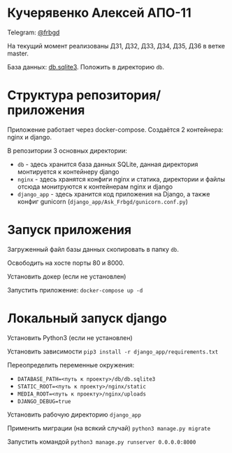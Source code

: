 # Кучерявенко Алексей АПО-11

Telegram: [@frbgd](https://t.me/frbgd)

На текущий момент реализованы ДЗ1, ДЗ2, ДЗ3, ДЗ4, ДЗ5, ДЗ6 в ветке master.

База данных: [db.sqlite3](https://yadi.sk/d/DG82mhz-o01Tzg). Положить в директорию ```db```.

# Структура репозитория/приложения

Приложение работает через docker-compose. Создаётся 2 контейнера: nginx и django.

В репозитории 3 основных директории:

 - ```db``` - здесь хранится база данных SQLite, данная директория монтируется к контейнеру django
 - ```nginx``` - здесь хранятся конфиги nginx и статика, директории и файлы отсюда монитруются к контейнерам nginx и django
 - ```django_app``` - здесь хранится код приложения на Django, а также конфиг gunicorn (```django_app/Ask_Frbgd/gunicorn.conf.py```)

# Запуск приложения

Загруженный файл базы данных скопировать в папку ```db```.

Освободить на хосте порты 80 и 8000.

Установить докер (если не установлен)

Запустить приложение: ```docker-compose up -d```

# Локальный запуск django

Установить Python3 (если не установлен)

Установить зависимости ```pip3 install -r django_app/requirements.txt```

Переопределить переменные окружения:

 - ```DATABASE_PATH=<путь к проекту>/db/db.sqlite3```
 - ```STATIC_ROOT=<путь к проекту>/nginx/static```
 - ```MEDIA_ROOT=<путь к проекту>/nginx/uploads```
 - ```DJANGO_DEBUG=true```

Установить рабочую директорию ```django_app```

Применить миграции (на всякий случай) ```python3 manage.py migrate```

Запустить командой ```python3 manage.py runserver 0.0.0.0:8000```

